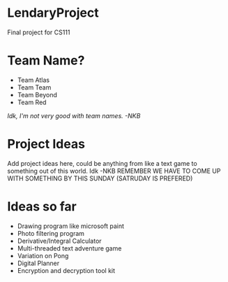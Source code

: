 # LendaryProject
Final project for CS111
# Team Name?
 * Team Atlas
 * Team Team
 * Team Beyond
 * Team Red
 
 *Idk, I'm not very good with team names. -NKB*
# Project Ideas
 Add project ideas here, could be anything from like a text game to something out of this world. Idk -NKB
 REMEMBER WE HAVE TO COME UP WITH SOMETHING BY THIS SUNDAY (SATRUDAY IS PREFERED)
# Ideas so far
 * Drawing program like microsoft paint
 * Photo filtering program
 * Derivative/Integral Calculator
 * Multi-threaded text adventure game
 * Variation on Pong
 * Digital Planner
 * Encryption and decryption tool kit
